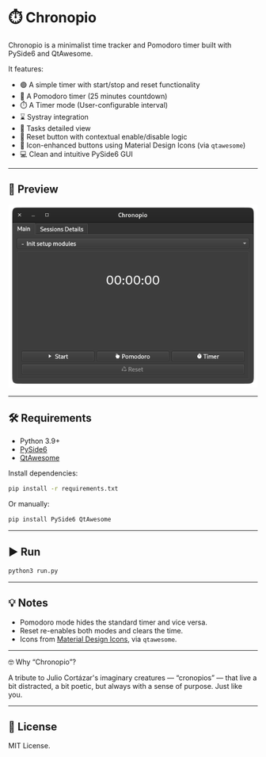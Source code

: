 # ⏱️ Chronopio

Chronopio is a minimalist time tracker and Pomodoro timer built with PySide6 and QtAwesome.

It features:

- 🟢 A simple timer with start/stop and reset functionality  
- 🍅 A Pomodoro timer (25 minutes countdown)  
- ⏱️ A Timer mode (User-configurable interval)
- ⌛ Systray integration
- 🧮 Tasks detailed view
- 🔁 Reset button with contextual enable/disable logic  
- 🎨 Icon-enhanced buttons using Material Design Icons (via `qtawesome`)  
- 💻 Clean and intuitive PySide6 GUI  

---

## 📸 Preview

![screenshot](docs/screenshot.png)  

---

## 🛠️ Requirements

- Python 3.9+
- [PySide6](https://pypi.org/project/PySide6/)
- [QtAwesome](https://pypi.org/project/QtAwesome/)

Install dependencies:

```bash
pip install -r requirements.txt
```

Or manually:

```bash
pip install PySide6 QtAwesome
```

---

## ▶️ Run

```bash
python3 run.py
```

---


## 💡 Notes

- Pomodoro mode hides the standard timer and vice versa.
- Reset re-enables both modes and clears the time.
- Icons from [Material Design Icons](https://materialdesignicons.com/), via `qtawesome`.

---


🤓 Why “Chronopio”?

A tribute to Julio Cortázar's imaginary creatures — “cronopios” — that live a bit distracted, a bit poetic, but always with a sense of purpose. Just like you.

---

## 📃 License

MIT License.
